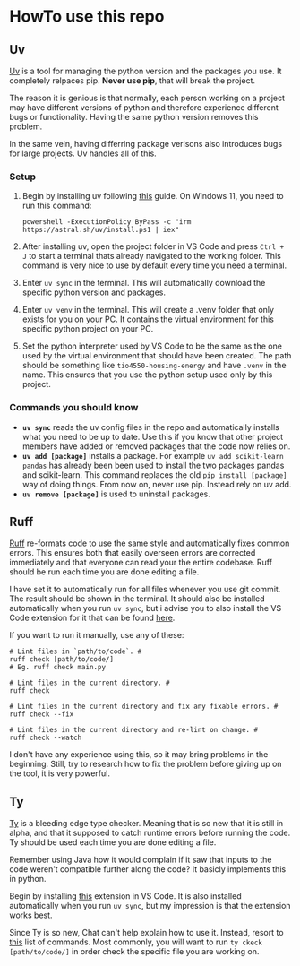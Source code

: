 # HowTo use this repo

## Uv
[Uv](https://docs.astral.sh/uv/) is a tool for managing the python version and the packages you use. It completely relpaces pip. **Never use pip**, that will break the project.

The reason it is genious is that normally, each person working on a project may have different versions of python and therefore experience different bugs or functionality. Having the same python version removes this problem.

In the same vein, having differring package verisons also introduces bugs for large projects. Uv handles all of this.

### Setup

1. Begin by installing uv following [this](https://docs.astral.sh/uv/getting-started/installation/#standalone-installer) guide. On Windows 11, you need to run this command: 
    ```
    powershell -ExecutionPolicy ByPass -c "irm https://astral.sh/uv/install.ps1 | iex"
    ```

2. After installing uv, open the project folder in VS Code and press ```Ctrl + J``` to start a terminal thats already navigated to the working folder. This command is very nice to use by default every time you need a terminal.

3. Enter ```uv sync``` in the terminal. This will automatically download the specific python version and packages.

4. Enter ```uv venv``` in the terminal. This will create a .venv folder that only exists for you on your PC. It contains the virtual environment for this specific python project on your PC.

5. Set the python interpreter used by VS Code to be the same as the one used by the virtual environment that should have been created. The path should be something like ```tio4550-housing-energy``` and have ```.venv``` in the name. This ensures that you use the python setup used only by this project.

### Commands you should know

- **```uv sync```** reads the uv config files in the repo and automatically installs what you need to be up to date. Use this if you know that other project members have added or removed packages that the code now relies on.
- **```uv add [package]```** installs a package. For example ```uv add scikit-learn pandas``` has already been been used to install the two packages pandas and scikit-learn. This command replaces the old ```pip install [package]``` way of doing things. From now on, never use pip. Instead rely on uv add.
- **```uv remove [package]```** is used to uninstall packages.

## Ruff
[Ruff](https://docs.astral.sh/ruff/#testimonials) re-formats code to use the same style and automatically fixes common errors. This ensures both that easily overseen errors are corrected immediately and that everyone can read your the entire codebase. Ruff should be run each time you are done editing a file.

I have set it to automatically run for all files whenever you use git commit. The result should be shown in the terminal. It should also be installed automatically when you run ```uv sync```, but i advise you to also install the VS Code extension for it that can be found [here](https://marketplace.visualstudio.com/items?itemName=charliermarsh.ruff).

If you want to run it manually, use any of these:
```
# Lint files in `path/to/code`. #
ruff check [path/to/code/]
# Eg. ruff check main.py

# Lint files in the current directory. #
ruff check

# Lint files in the current directory and fix any fixable errors. #
ruff check --fix

# Lint files in the current directory and re-lint on change. #
ruff check --watch
```

I don't have any experience using this, so it may bring problems in the beginning. Still, try to research how to fix the problem before giving up on the tool, it is very powerful.

## Ty
[Ty](https://docs.astral.sh/ty/) is a bleeding edge type checker. Meaning that is so new that it is still in alpha, and that it supposed to catch runtime errors before running the code. Ty should be used each time you are done editing a file.

Remember using Java how it would complain if it saw that inputs to the code weren't compatible further along the code? It basicly implements this in python.

Begin by installing [this](https://marketplace.visualstudio.com/items?itemName=astral-sh.ty) extension in VS Code. It is also installed automatically when you run ```uv sync```, but my impression is that the extension works best.

Since Ty is so new, Chat can't help explain how to use it. Instead, resort to [this](https://docs.astral.sh/ty/reference/cli/#ty-help) list of commands. Most commonly, you will want to run ```ty ckeck [path/to/code/]``` in order check the specific file you are working on.